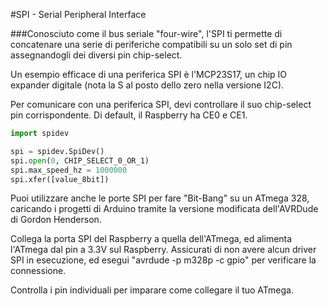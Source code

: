 <!--
---
name: SPI
class: interface
type: pinout
description: Pin SPI del Raspberry
pincount: 5
pin:
  '11':
    name: SPI1 CE1
  '12':
    name: SPI1 CE0
  '19':
    name: SPI0 MOSI
    direction: output
    active: high
    description: Master Out / Slave In
  '21':
    name: SPI0 MISO
    direction: input
    active: high
    description: Master In / Slave Out
  '23':
    name: SPI0 SCLK
    direction: output
    active: high
    description: Clock
  '24':
    name: SPI0 CE0
    direction: output
    active: high
    description: Chip Select 0
  '26':
    name: SPI0 CE1
    direction: output
    active: high
    description: Chip Select 1
  '35':
    name: SPI1 MISO
  '36':
    name: SPI1 CE2
  '38':
    name: SPI1 MOSI
  '40':
    name: SPI1 SCLK
-->
#SPI - Serial Peripheral Interface

###Conosciuto come il bus seriale "four-wire", l'SPI ti permette di concatenare una serie di periferiche compatibili su un solo set di pin assegnandogli dei diversi pin chip-select.

Un esempio efficace di una periferica SPI è l'MCP23S17, un chip IO expander digitale (nota la S al posto dello zero nella versione I2C).

Per comunicare con una periferica SPI, devi controllare il suo chip-select pin corrispondente. Di default, il Raspberry ha CE0 e CE1.

```python
import spidev

spi = spidev.SpiDev()
spi.open(0, CHIP_SELECT_0_OR_1)
spi.max_speed_hz = 1000000
spi.xfer([value_8bit])
```

Puoi utilizzare anche le porte SPI per fare "Bit-Bang" su un ATmega 328, caricando i progetti di Arduino tramite la versione modificata 
dell'AVRDude di Gordon Henderson.

Collega la porta SPI del Raspberry a quella dell'ATmega, ed alimenta l'ATmega dal pin a 3.3V sul Raspberry. 
Assicurati di non avere alcun driver SPI in esecuzione, ed esegui "avrdude -p m328p -c gpio" per verificare la connessione.

Controlla i pin individuali per imparare come collegare il tuo ATmega.
